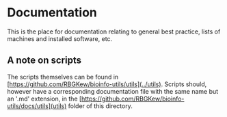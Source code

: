# Documentation

This is the place for documentation relating to general best practice, lists of machines and installed software, etc.

## A note on scripts
The scripts themselves can be found in [https://github.com/RBGKew/bioinfo-utils/utils](../utils). Scripts should, however have a corresponding documentation file with the same name but an '.md' extension, in the [https://github.com/RBGKew/bioinfo-utils/docs/utils](utils) folder of this directory.

